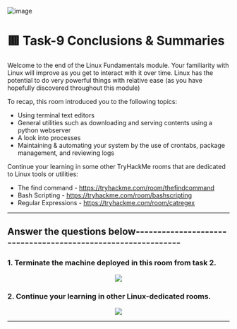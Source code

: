 ![image](https://user-images.githubusercontent.com/94435318/161897073-d4156a5b-bf4b-4240-8265-05fab54f6b6f.png)

# 🟥 Task-9 Conclusions & Summaries

Welcome to the end of the Linux Fundamentals module. Your familiarity with Linux will improve as you get to interact with it over time. Linux has the potential to do very powerful things with relative ease (as you have hopefully discovered throughout this module)

To recap, this room introduced you to the following topics:

- Using terminal text editors
- General utilities such as downloading and serving contents using a python webserver
- A look into processes
- Maintaining & automating your system by the use of crontabs, package management, and reviewing logs

Continue your learning in some other TryHackMe rooms that are dedicated to Linux tools or utilities:

- The find command - https://tryhackme.com/room/thefindcommand
- Bash Scripting - https://tryhackme.com/room/bashscripting
- Regular Expressions - https://tryhackme.com/room/catregex

--------------------------------------------

Answer the questions below-------------------------------------------------------------
--

### 1. Terminate the machine deployed in this room from task 2. 

<p align="center">
  <img src="https://user-images.githubusercontent.com/94435318/161687394-218a79b1-ce0d-49f2-8dfb-53600bdbed33.png">
</p>

### 2. Continue your learning in other Linux-dedicated rooms.

<p align="center">
  <img src="https://user-images.githubusercontent.com/94435318/161687394-218a79b1-ce0d-49f2-8dfb-53600bdbed33.png">
</p>

----------------------------------------------------------------------------------------------
